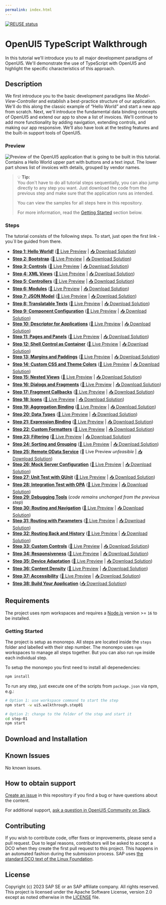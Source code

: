 ```yaml
---
permalink: index.html
---
```


<!--
# SAP-samples/repository-template
This default template for SAP Samples repositories includes files for README, LICENSE, and .reuse/dep5. All repositories on github.com/SAP-samples will be created based on this template.

# Containing Files

1. The LICENSE file:
In most cases, the license for SAP sample projects is `Apache 2.0`.

2. The .reuse/dep5 file: 
The [Reuse Tool](https://reuse.software/) must be used for your samples project. You can find the .reuse/dep5 in the project initial. Please replace the parts inside the single angle quotation marks < > by the specific information for your repository.

3. The README.html file (this file):
Please edit this file as it is the primary description file for your project. You can find some placeholder titles for sections below.
-->

[![REUSE status](https://api.reuse.software/badge/github.com/SAP-samples/ui5-typescript-walkthrough)](https://api.reuse.software/info/github.com/SAP-samples/ui5-typescript-walkthrough)

# OpenUI5 TypeScript Walkthrough

In this tutorial we'll introduce you to all major development paradigms of OpenUI5. We'll demonstrate the use of TypeScript with OpenUI5 and highlight the specific characteristics of this approach.

## Description

We first introduce you to the basic development paradigms like *Model-View-Controller* and establish a best-practice structure of our application. We'll do this along the classic example of “Hello World” and start a new app from scratch. Next, we'll introduce the fundamental data binding concepts of OpenUI5 and extend our app to show a list of invoices. We'll continue to add more functionality by adding navigation, extending controls, and making our app responsive. We'll also have look at the testing features and the built-in support tools of OpenUI5.

### Preview

![Preview of the OpenUI5 application that is going to be built in this tutorial. Contains a Hello World upper part with buttons and a text input. The lower part shows list of invoices with details, grouped by vendor names.](https://sdk.openui5.org/docs/topics/loiofb12cea5ac9b45bb9007aac5a1a8689f_LowRes.png)

> 💡 **Tip:** <br>
> You don't have to do all tutorial steps sequentially, you can also jump directly to any step you want. Just download the code from the previous step and make sure that the application runs as intended.
> 
> You can view the samples for all steps here in this repository.
>
> For more information, read the [Getting Started](#getting-started) section below.

### Steps

The tutorial consists of the following steps. To start, just open the first link - you`ll be guided from there.

- **[Step 1: Hello World!](step-01/README.html "As you know OpenUI5 is all about HTML5. Let’s get started with building a first \“Hello World\” with only HTML.")** ([🔗 Live Preview](https://sap-samples.github.io/ui5-typescript-walkthrough/step-01/index.html) \| [📥 Download Solution](https://sap-samples.github.io/ui5-typescript-walkthrough/ui5-typescript-walkthrough-step-01.zip))
- **[Step 2: Bootstrap](step-02/README.html "Before we can do something with OpenUI5, we need to load and initialize it. This process of loading and initializing OpenUI5 is called bootstrapping. Once this bootstrapping is finished, we simply	display an alert.")** ([🔗 Live Preview](https://sap-samples.github.io/ui5-typescript-walkthrough/step-02/index-cdn.html) \| [📥 Download Solution](https://sap-samples.github.io/ui5-typescript-walkthrough/ui5-typescript-walkthrough-step-02.zip))
- **[Step 3: Controls](step-03/README.html "Now it is time to build our first little UI by replacing the \“Hello World\” text in the HTML body by the OpenUI5 control sap/m/Text. In the beginning, we will use the	JavaScript control interface to set up the UI, the control instance is then placed into the HTML body. ")** ([🔗 Live Preview](https://sap-samples.github.io/ui5-typescript-walkthrough/step-03/index-cdn.html) \| [📥 Download Solution](https://sap-samples.github.io/ui5-typescript-walkthrough/ui5-typescript-walkthrough-step-03.zip))
- **[Step 4: XML Views](step-04/README.html "Putting all our UI into the index.ts file will very soon result in a messy setup, and there is quite a bit of work ahead of us. So let’s do a first modularization by putting the sap/m/Text control into a dedicated view.")** ([🔗 Live Preview](https://sap-samples.github.io/ui5-typescript-walkthrough/step-04/index-cdn.html) \| [📥 Download Solution](https://sap-samples.github.io/ui5-typescript-walkthrough/ui5-typescript-walkthrough-step-04.zip))
- **[Step 5: Controllers](step-05/README.html "In this step, we replace the text with a button and show the \“Hello World\” message when the button is pressed. The handling of the button's press event is implemented in the controller of the view.")** ([🔗 Live Preview](https://sap-samples.github.io/ui5-typescript-walkthrough/step-05/index-cdn.html) \| [📥 Download Solution](https://sap-samples.github.io/ui5-typescript-walkthrough/ui5-typescript-walkthrough-step-05.zip))
- **[Step 6: Modules](step-06/README.html "In OpenUI5, resources are often referred to as modules. In this step, we replace the alert from the last exercise with a proper Message Toast from the sap.m library.")** ([🔗 Live Preview](https://sap-samples.github.io/ui5-typescript-walkthrough/step-06/index-cdn.html) \| [📥 Download Solution](https://sap-samples.github.io/ui5-typescript-walkthrough/ui5-typescript-walkthrough-step-06.zip))
- **[Step 7: JSON Model](step-07/README.html "Now that we have set up the view and controller, it’s about time to think about the M in MVC.")** ([🔗 Live Preview](https://sap-samples.github.io/ui5-typescript-walkthrough/step-07/index-cdn.html) \| [📥 Download Solution](https://sap-samples.github.io/ui5-typescript-walkthrough/ui5-typescript-walkthrough-step-07.zip))
- **[Step 8: Translatable Texts](step-08/README.html "In this step we move the texts of our UI to a separate resource file.")** ([🔗 Live Preview](https://sap-samples.github.io/ui5-typescript-walkthrough/step-08/index-cdn.html) \| [📥 Download Solution](https://sap-samples.github.io/ui5-typescript-walkthrough/ui5-typescript-walkthrough-step-08.zip)) 
- **[Step 9: Component Configuration](step-09/README.html "After we have introduced all three parts of the Model-View-Controller /(MVC/) concept, we now come to another important structural aspect of OpenUI5. ")** ([🔗 Live Preview](https://sap-samples.github.io/ui5-typescript-walkthrough/step-09/index-cdn.html) \| [📥 Download Solution](https://sap-samples.github.io/ui5-typescript-walkthrough/ui5-typescript-walkthrough-step-09.zip))  
- **[Step 10: Descriptor for Applications](step-10/README.html "All application-specific configuration settings will now further be put in a separate descriptor file called manifest.json. This clearly separates the application coding from the configuration settings and makes our app even more flexible. For example, all SAP Fiori applications are realized as components and come with a descriptor file in order to be hosted in the SAP Fiori launchpad.")**  ([🔗 Live Preview](https://sap-samples.github.io/ui5-typescript-walkthrough/step-10/index-cdn.html) \| [📥 Download Solution](https://sap-samples.github.io/ui5-typescript-walkthrough/ui5-typescript-walkthrough-step-10.zip))
- **[Step 11: Pages and Panels](step-11/README.html "After all the work on the app structure it’s time to improve the look of our app. We will use two controls from the sap.m library to add a bit more &quot;bling&quot; to our UI. You will also learn about control aggregations in this step.")** ([🔗 Live Preview](https://sap-samples.github.io/ui5-typescript-walkthrough/step-11/index-cdn.html) \| [📥 Download Solution](https://sap-samples.github.io/ui5-typescript-walkthrough/ui5-typescript-walkthrough-step-11.zip)) 
- **[Step 12: Shell Control as Container](step-12/README.html "Now we use a shell control as container for our app and use it as our new root element. The shell takes care of visual adaptation of the application to the device’s screen size by introducing a so-called letterbox on desktop screens.")** ([🔗 Live Preview](https://sap-samples.github.io/ui5-typescript-walkthrough/step-12/index-cdn.html) \| [📥 Download Solution](https://sap-samples.github.io/ui5-typescript-walkthrough/ui5-typescript-walkthrough-step-12.zip)) 
- **[Step 13: Margins and Paddings](step-13/README.html "Our app content is still glued to the corners of the letterbox. To fine-tune our layout, we can add margins and paddings to the controls that we added in the previous step. ")** ([🔗 Live Preview](https://sap-samples.github.io/ui5-typescript-walkthrough/step-13/index-cdn.html) \| [📥 Download Solution](https://sap-samples.github.io/ui5-typescript-walkthrough/ui5-typescript-walkthrough-step-13.zip)) 
- **[Step 14: Custom CSS and Theme Colors](step-14/README.html "Sometimes we need to define some more fine-granular layouts and this is when we can use the flexibility of CSS by adding custom style classes to controls and style them as we like. ")** ([🔗 Live Preview](https://sap-samples.github.io/ui5-typescript-walkthrough/step-14/index-cdn.html) \| [📥 Download Solution](https://sap-samples.github.io/ui5-typescript-walkthrough/ui5-typescript-walkthrough-step-14.zip)) 
- **[Step 15: Nested Views](step-15/README.html "Our panel content is getting more and more complex and now it is time to move the panel content to a separate view. With that approach, the application structure is much easier to understand, and the individual parts of the app can be reused.")** ([🔗 Live Preview](https://sap-samples.github.io/ui5-typescript-walkthrough/step-15/index-cdn.html) \| [📥 Download Solution](https://sap-samples.github.io/ui5-typescript-walkthrough/ui5-typescript-walkthrough-step-15.zip)) 
- **[Step 16: Dialogs and Fragments](1/step-16/README.html "In this step, we will take a closer look at another element which can be used to assemble views: the fragment. ")** ([🔗 Live Preview](https://sap-samples.github.io/ui5-typescript-walkthrough/step-16/index-cdn.html) \| [📥 Download Solution](https://sap-samples.github.io/ui5-typescript-walkthrough/ui5-typescript-walkthrough-step-16.zip)) 
- **[Step 17: Fragment Callbacks](step-17/README.html "Now that we have integrated the dialog, it's time to add some user interaction. The user will definitely want to close the dialog again at some point, so we add a button to close the dialog and assign an event handler.")** ([🔗 Live Preview](https://sap-samples.github.io/ui5-typescript-walkthrough/step-17/index-cdn.html) \| [📥 Download Solution](https://sap-samples.github.io/ui5-typescript-walkthrough/ui5-typescript-walkthrough-step-17.zip))
- **[Step 18: Icons](step-18/README.html "Our dialog is still pretty much empty. Since OpenUI5 is shipped with a large icon font that contains more than 500 icons, we will add an icon to greet our users when the dialog is opened.")** ([🔗 Live Preview](https://sap-samples.github.io/ui5-typescript-walkthrough/step-18/index-cdn.html) \| [📥 Download Solution](https://sap-samples.github.io/ui5-typescript-walkthrough/ui5-typescript-walkthrough-step-18.zip))  
- **[Step 19: Aggregation Binding](step-19/README.html "Now that we have established a good structure for our app, it's time to add some more functionality. We start exploring more features of data binding by adding some invoice data in JSON format that we display in a list below the panel.")** ([🔗 Live Preview](https://sap-samples.github.io/ui5-typescript-walkthrough/step-19/index-cdn.html) \| [📥 Download Solution](https://sap-samples.github.io/ui5-typescript-walkthrough/ui5-typescript-walkthrough-step-19.zip)) 
- **[Step 20: Data Types](step-20/README.html "The list of invoices is already looking nice, but what is an invoice without a price assigned? Typically prices are stored in a technical format and with a /'./' delimiter in the data model. For example, our invoice for pineapples has the calculated price 87.2 without a currency. We are going to use the OpenUI5 data types to format the price properly, with a locale-dependent decimal separator and two digits after the separator.")** ([🔗 Live Preview](https://sap-samples.github.io/ui5-typescript-walkthrough/step-20/index-cdn.html) \| [📥 Download Solution](https://sap-samples.github.io/ui5-typescript-walkthrough/ui5-typescript-walkthrough-step-20.zip)) 
- **[Step 21: Expression Binding](step-21/README.html "Sometimes the predefined types of OpenUI5 are not flexible enough and you want to do a simple calculation or formatting in the view - that is where expressions are really helpful. We use them to format our price according to the current number in the data model.")** ([🔗 Live Preview](https://sap-samples.github.io/ui5-typescript-walkthrough/step-21/index-cdn.html) \| [📥 Download Solution](https://sap-samples.github.io/ui5-typescript-walkthrough/ui5-typescript-walkthrough-step-21.zip))  
- **[Step 22: Custom Formatters](step-22/README.html "If we want to do a more complex logic for formatting properties of our data model, we can also write a custom formatting function. We will now add a localized status with a custom formatter, because the status in our data model is in a rather technical format.")** ([🔗 Live Preview](https://sap-samples.github.io/ui5-typescript-walkthrough/step-22/index-cdn.html) \| [📥 Download Solution](https://sap-samples.github.io/ui5-typescript-walkthrough/ui5-typescript-walkthrough-step-22.zip))
- **[Step 23: Filtering](step-23/README.html "In this step, we add a search field for our product list and define a filter that represents the search term. When searching, the list is automatically updated to show only the items that match the search term.")** ([🔗 Live Preview](https://sap-samples.github.io/ui5-typescript-walkthrough/step-23/index-cdn.html) \| [📥 Download Solution](https://sap-samples.github.io/ui5-typescript-walkthrough/ui5-typescript-walkthrough-step-23.zip))
- **[Step 24: Sorting and Grouping](step-24/README.html "To make our list of invoices even more user-friendly, we sort it alphabetically instead of just showing the order from the data model. Additionally, we introduce groups and add the company that ships the products so that the data is easier to consume.")** ([🔗 Live Preview](https://sap-samples.github.io/ui5-typescript-walkthrough/step-24/index-cdn.html) \| [📥 Download Solution](https://sap-samples.github.io/ui5-typescript-walkthrough/ui5-typescript-walkthrough-step-24.zip))
- **[Step 25: Remote OData Service](step-25/README.html "So far we have worked with local JSON data, but now we will access a real OData service to visualize remote data.")** (🔗 Live Preview *unfeasible* \| [📥 Download Solution](https://sap-samples.github.io/ui5-typescript-walkthrough/ui5-typescript-walkthrough-step-25.zip))
- **[Step 26: Mock Server Configuration](step-26/README.html "We just ran our app against a real service, but for developing and testing our app we do not want to rely on the availability of the “real” service or put additional load on the system where the data service is located.")** ([🔗 Live Preview](https://sap-samples.github.io/ui5-typescript-walkthrough/step-26/test/mockServer-cdn.html) \| [📥 Download Solution](https://sap-samples.github.io/ui5-typescript-walkthrough/ui5-typescript-walkthrough-step-26.zip))
- **[Step 27: Unit Test with QUnit](step-27/README.html "Now that we have a test folder in the app, we can start to increase our test coverage. ")** ([🔗 Live Preview](https://sap-samples.github.io/ui5-typescript-walkthrough/step-27/test/unit/unitTests-cdn.qunit.html) \| [📥 Download Solution](https://sap-samples.github.io/ui5-typescript-walkthrough/ui5-typescript-walkthrough-step-27.zip))
- **[Step 28: Integration Test with OPA](step-28/README.html "If we want to test interaction patterns or more visual features of our app, we can also write an integration test. ")** ([🔗 Live Preview](https://sap-samples.github.io/ui5-typescript-walkthrough/step-28/test/integration/opaTests-cdn.qunit.html) \| [📥 Download Solution](https://sap-samples.github.io/ui5-typescript-walkthrough/ui5-typescript-walkthrough-step-28.zip))
- **[Step 29: Debugging Tools](step-29/README.html "Even though we have added a basic test coverage in the previous steps, it seems like we accidentally broke our app, because it does not display prices to our invoices anymore. We need to debug the issue and fix it before someone finds out.")** (*code remains unchanged from the previous step*)
- **[Step 30: Routing and Navigation](step-30/README.html "So far, we have put all app content on one single page. As we add more and more features, we want to split the content and put it on separate pages.")** ([🔗 Live Preview](https://sap-samples.github.io/ui5-typescript-walkthrough/step-30/test/mockServer-cdn.html) \| [📥 Download Solution](https://sap-samples.github.io/ui5-typescript-walkthrough/ui5-typescript-walkthrough-step-30.zip))
- **[Step 31: Routing with Parameters](step-31/README.html "We can now navigate between the overview and the detail page, but the actual item that we selected in the overview is not displayed on the detail page yet. A typical use case for our app is to show additional information for the selected item on the detail page. ")** ([🔗 Live Preview](https://sap-samples.github.io/ui5-typescript-walkthrough/step-31/test/mockServer-cdn.html) \| [📥 Download Solution](https://sap-samples.github.io/ui5-typescript-walkthrough/ui5-typescript-walkthrough-step-31.zip))
- **[Step 32: Routing Back and History](step-32/README.html "Now we can navigate to our detail page and display an invoice, but we cannot go back to the overview page yet. We'll add a back button to the detail page and implement a function that shows our overview page again.")** ([🔗 Live Preview](https://sap-samples.github.io/ui5-typescript-walkthrough/step-32/test/mockServer-cdn.html) \| [📥 Download Solution](https://sap-samples.github.io/ui5-typescript-walkthrough/ui5-typescript-walkthrough-step-32.zip))
- **[Step 33: Custom Controls](step-33/README.html "In this step, we are going to extend the functionality of OpenUI5 with a custom control. We want to rate the product shown on the detail page, so we create a composition of multiple standard controls using the OpenUI5 extension mechanism and add some glue code to make them work nicely together. This way, we can reuse the control across the app and keep all related functionality in one module.")** ([🔗 Live Preview](https://sap-samples.github.io/ui5-typescript-walkthrough/step-33/test/mockServer-cdn.html) \| [📥 Download Solution](https://sap-samples.github.io/ui5-typescript-walkthrough/ui5-typescript-walkthrough-step-33.zip))
- **[Step 34: Responsiveness](step-34/README.html "In this step, we improve the responsiveness of our app. OpenUI5 applications can be run on phone, tablet, and desktop devices and we can configure the application to make best use of the screen estate for each scenario. Fortunately, OpenUI5 controls like the 	sap.m.Table already deliver a lot of features that we can use.")** ([🔗 Live Preview](https://sap-samples.github.io/ui5-typescript-walkthrough/step-34/test/mockServer-cdn.html) \| [📥 Download Solution](https://sap-samples.github.io/ui5-typescript-walkthrough/ui5-typescript-walkthrough-step-34.zip))
- **[Step 35: Device Adaptation](step-35/README.html "We now configure the visibility and properties of controls based on the device that we run the application on. By making use of the sap.ui.Device API and defining a device model we will make the app look great on many devices.")** ([🔗 Live Preview](https://sap-samples.github.io/ui5-typescript-walkthrough/step-35/test/mockServer-cdn.html) \| [📥 Download Solution](https://sap-samples.github.io/ui5-typescript-walkthrough/ui5-typescript-walkthrough-step-35.zip))
- **[Step 36: Content Density](step-36/README.html "In this step of our Walkthrough tutorial, we adjust the content density based on the user’s device. OpenUI5 contains different content densities allowing you to display larger controls for touch-enabled devices and a smaller, more compact design for devices that are operated by mouse. In our app, we will detect the device and adjust the density accordingly.")** ([🔗 Live Preview](https://sap-samples.github.io/ui5-typescript-walkthrough/step-36/test/mockServer-cdn.html) \| [📥 Download Solution](https://sap-samples.github.io/ui5-typescript-walkthrough/ui5-typescript-walkthrough-step-36.zip))
- **[Step 37: Accessibility](step-37/README.html "In this step we're going to improve the accessibility of our app.")** ([🔗 Live Preview](https://sap-samples.github.io/ui5-typescript-walkthrough/step-37/test/mockServer-cdn.html) \| [📥 Download Solution](https://sap-samples.github.io/ui5-typescript-walkthrough/ui5-typescript-walkthrough-step-37.zip))
- **[Step 38: Build Your Application](step-38/README.html "In this step we're going to build our application and consume the speed of a built OpenUI5 application.")** ([📥 Download Solution](https://sap-samples.github.io/ui5-typescript-walkthrough/ui5-typescript-walkthrough-step-38.zip))

## Requirements

The project uses npm workspaces and requires a [Node.js](https://nodejs.org/) version  >= `16` to be installed.

### Getting Started

The project is setup as monorepo. All steps are located inside the `steps` folder and labelled with their step number. The monorepo uses `npm` workspaces to manage all steps together. But you can also run `npm` inside each individual step.

To setup the monorepo you first need to install all depenedencies:

```sh
npm install
```

To run any step, just execute one of the scripts from `package.json` via npm, e.g.:

```sh
# Option 1: use workspace command to start the step
npm start -w ui5.walkthrough.step01

# Option 2: change to the folder of the step and start it
cd step-01 
npm start
```

## Download and Installation

<!--
TODO

* create GitHub pages to showcase the built examples
* create ZIP files for each step which can be downloaded
-->

## Known Issues

No known issues.

## How to obtain support

[Create an issue](https://github.com/SAP-samples/ui5-typescript-walkthrough/issues) in this repository if you find a bug or have questions about the content.

For additional support, [ask a question in OpenUI5 Community on Slack](https://ui5-slack-invite.cfapps.eu10.hana.ondemand.com/).

## Contributing

If you wish to contribute code, offer fixes or improvements, please send a pull request. Due to legal reasons, contributors will be asked to accept a DCO when they create the first pull request to this project. This happens in an automated fashion during the submission process. SAP uses [the standard DCO text of the Linux Foundation](https://developercertificate.org/).

## License

Copyright (c) 2023 SAP SE or an SAP affiliate company. All rights reserved. This project is licensed under the Apache Software License, version 2.0 except as noted otherwise in the [LICENSE](LICENSE) file.
